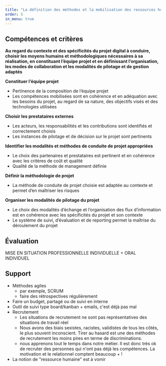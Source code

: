```yaml
---
title: "La définition des méthodes et la mobilisation des ressources humaines (3.1)"
order: 5
in_menu: true
---
```

## Compétences et critères

**Au regard du contexte et des spécificités du projet digital à conduire, choisir les moyens humains et méthodologiques nécessaires à sa réalisation, en constituant l’équipe projet et en définissant l’organisation, les modes de collaboration et les modalités de pilotage et de gestion adaptés**

**Constituer l’équipe projet**
- Pertinence de la composition de l’équipe projet 
- Les compétences mobilisées sont en cohérence et en adéquation avec les besoins du projet, au regard de sa nature, des objectifs visés et des technologies utilisées

**Choisir les prestataires externes**
- Les acteurs, les responsabilités et les contributions sont identifiés et correctement choisis
- Les instances de pilotage et de décision sur le projet sont pertinents

**Identifier les modalités et méthodes de conduite de projet appropriées**
- Le choix des partenaires et prestataires est pertinent et en cohérence avec les critères de coût et qualité
- Qualité de la méthode de management définie 

**Définir la méthodologie de projet**
- La méthode de conduite de projet choisie est adaptée au contexte et permet d’en maîtriser les risques

**Organiser les modalités de pilotage du projet**
- Le choix des modalités d’échange et l’organisation des flux d’information est en cohérence avec les spécificités du projet et son contexte
- Le système de suivi, d’évaluation et de reporting permet la maîtrise du déroulement du projet 

## Évaluation

 MISE EN SITUATION PROFESSIONNELLE INDIVIDUELLE + ORAL INDIVIDUEL 

## Support

- Méthodes agiles
  - par exemple, SCRUM
  - faire des rétrospectives régulièrement
- Faire un budget, partagé ou de suivi en interne
- Outil de suivi type board/kanban + emails, c'est déjà pas mal
- Recrutement
  - Les situations de recrutement ne sont pas représentatives des situations de travail réel
  - Nous avons des biais sexistes, racistes, validistes de tous les côtés, le plus souvent inconscient. Tirer au hasard est une des méthodes de recrutement les moins pires en terme de discriminations.
  - nous apprenons tout le temps dans notre métier. Il est donc très ok de recruter des personnes qui n'ont pas déjà les compétences. La motivation et le relationnel comptent beaucoup + ! 
- La notion de "ressource humaine" est à vomir 